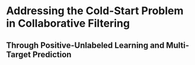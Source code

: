 # Addressing the Cold-Start Problem in Collaborative Filtering
## Through Positive-Unlabeled Learning and Multi-Target Prediction


